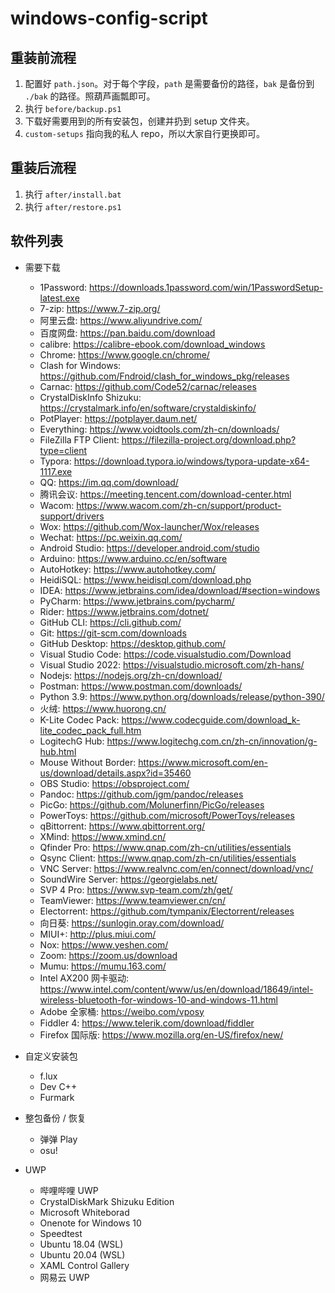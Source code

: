 # windows-config-script

## 重装前流程

1. 配置好 `path.json`。对于每个字段，`path` 是需要备份的路径，`bak` 是备份到 `./bak` 的路径。照葫芦画瓢即可。
2. 执行 `before/backup.ps1`
3. 下载好需要用到的所有安装包，创建并扔到 setup 文件夹。
4. `custom-setups` 指向我的私人 repo，所以大家自行更换即可。

## 重装后流程

1. 执行 `after/install.bat`
2. 执行 `after/restore.ps1`

## 软件列表

* 需要下载
  * 1Password: https://downloads.1password.com/win/1PasswordSetup-latest.exe
  * 7-zip: https://www.7-zip.org/
  * 阿里云盘: https://www.aliyundrive.com/
  * 百度网盘: https://pan.baidu.com/download
  * calibre: https://calibre-ebook.com/download_windows
  * Chrome: https://www.google.cn/chrome/
  * Clash for Windows: https://github.com/Fndroid/clash_for_windows_pkg/releases
  * Carnac: https://github.com/Code52/carnac/releases
  * CrystalDiskInfo Shizuku: https://crystalmark.info/en/software/crystaldiskinfo/
  * PotPlayer: https://potplayer.daum.net/
  * Everything: https://www.voidtools.com/zh-cn/downloads/
  * FileZilla FTP Client: https://filezilla-project.org/download.php?type=client
  * Typora: https://download.typora.io/windows/typora-update-x64-1117.exe
  * QQ: https://im.qq.com/download/
  * 腾讯会议: https://meeting.tencent.com/download-center.html
  * Wacom: https://www.wacom.com/zh-cn/support/product-support/drivers
  * Wox: https://github.com/Wox-launcher/Wox/releases
  * Wechat: https://pc.weixin.qq.com/
  * Android Studio: https://developer.android.com/studio
  * Arduino: https://www.arduino.cc/en/software
  * AutoHotkey: https://www.autohotkey.com/
  * HeidiSQL: https://www.heidisql.com/download.php
  * IDEA: https://www.jetbrains.com/idea/download/#section=windows
  * PyCharm: https://www.jetbrains.com/pycharm/
  * Rider: https://www.jetbrains.com/dotnet/
  * GitHub CLI: https://cli.github.com/
  * Git: https://git-scm.com/downloads
  * GitHub Desktop: https://desktop.github.com/
  * Visual Studio Code: https://code.visualstudio.com/Download
  * Visual Studio 2022: https://visualstudio.microsoft.com/zh-hans/
  * Nodejs: https://nodejs.org/zh-cn/download/
  * Postman: https://www.postman.com/downloads/
  * Python 3.9: https://www.python.org/downloads/release/python-390/
  * 火绒: https://www.huorong.cn/
  * K-Lite Codec Pack: https://www.codecguide.com/download_k-lite_codec_pack_full.htm
  * LogitechG Hub: https://www.logitechg.com.cn/zh-cn/innovation/g-hub.html
  * Mouse Without Border: https://www.microsoft.com/en-us/download/details.aspx?id=35460
  * OBS Studio: https://obsproject.com/
  * Pandoc: https://github.com/jgm/pandoc/releases
  * PicGo: https://github.com/Molunerfinn/PicGo/releases
  * PowerToys: https://github.com/microsoft/PowerToys/releases
  * qBittorrent: https://www.qbittorrent.org/
  * XMind: https://www.xmind.cn/
  * Qfinder Pro: https://www.qnap.com/zh-cn/utilities/essentials
  * Qsync Client: https://www.qnap.com/zh-cn/utilities/essentials
  * VNC Server: https://www.realvnc.com/en/connect/download/vnc/
  * SoundWire Server: https://georgielabs.net/
  * SVP 4 Pro: https://www.svp-team.com/zh/get/
  * TeamViewer: https://www.teamviewer.cn/cn/
  * Electorrent: https://github.com/tympanix/Electorrent/releases
  * 向日葵: https://sunlogin.oray.com/download/
  * MIUI+: http://plus.miui.com/
  * Nox: https://www.yeshen.com/
  * Zoom: https://zoom.us/download
  * Mumu: https://mumu.163.com/
  * Intel AX200 网卡驱动: https://www.intel.com/content/www/us/en/download/18649/intel-wireless-bluetooth-for-windows-10-and-windows-11.html
  * Adobe 全家桶: https://weibo.com/vposy
  * Fiddler 4: https://www.telerik.com/download/fiddler
  * Firefox 国际版: https://www.mozilla.org/en-US/firefox/new/
* 自定义安装包
  * f.lux
  * Dev C++
  * Furmark

* 整包备份 / 恢复
  * 弹弹 Play
  * osu!

* UWP
  * 哔哩哔哩 UWP
  * CrystalDiskMark Shizuku Edition
  * Microsoft Whiteborad
  * Onenote for Windows 10
  * Speedtest
  * Ubuntu 18.04 (WSL)
  * Ubuntu 20.04 (WSL)
  * XAML Control Gallery
  * 网易云 UWP
